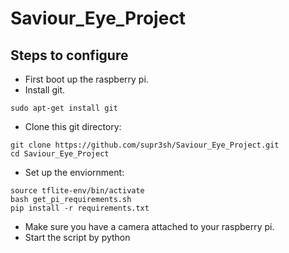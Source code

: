 # Saviour_Eye_Project

## Steps to configure

* First boot up the raspberry pi.
* Install git.
```
sudo apt-get install git
```
* Clone this git directory:
```
git clone https://github.com/supr3sh/Saviour_Eye_Project.git
cd Saviour_Eye_Project
```
* Set up the enviornment:
```
source tflite-env/bin/activate
bash get_pi_requirements.sh
pip install -r requirements.txt
```

* Make sure you have a camera attached to your raspberry pi.
* Start the script by python 